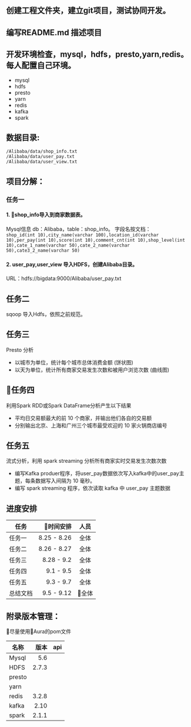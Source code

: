 ## 创建工程文件夹，建立git项目，测试协同开发。
## 编写README.md 描述项目
## 开发环境检查，mysql，hdfs，presto,yarn,redis。每人配置自己环境。
- mysql
- hdfs
- presto
- yarn
- redis
- kafka
- spark
## 数据目录:
    /Alibaba/data/shop_info.txt
    /Alibaba/data/user_pay.txt
    /Alibaba/data/user_view.txt
## 项目分解：  
### 任务一  
#### 1. shop_info导入到商家数据表。     
Mysql信息 db：Alibaba，table：shop_info。 
字段名按文档：    
    ```
    shop_id(int 10),city_name(varchar 100),location_id(varchar 10),per_pay(int 10),score(int 10),comment_cnt(int 10),shop_level(int 10),cate_1_name(varchar 50),cate_2_name(varchar 50),cate3_2_name(varchar 50)
    ```   
#### 2. user_pay,user_view 导入HDFS，创建Alibaba目录。     
URL：hdfs://bigdata:9000/Alibaba/user_pay.txt
## 任务二
sqoop 导入Hdfs，依照之前规范。
## 任务三
Presto 分析
- 以城市为单位，统计每个城市总体消费金额 (饼状图)
- 以天为单位，统计所有商家交易发生次数和被用户浏览次数 (曲线图)
## 任务四
利用Spark RDD或Spark DataFrame分析产生以下结果
- 平均日交易额最大的前 10 个商家，并输出他们各自的交易额
- 分别输出北京、上海和广州三个城市最受欢迎的 10 家火锅商店编号
## 任务五
流式分析，利用 spark streaming 分析所有商家实时交易发生次数次数
- 编写Kafka produer程序，将user_pay数据依次写入kafka中的user_pay主题，每条数据写入间隔为 10 毫秒。
- 编写 spark streaming 程序，依次读取 kafka 中 user_pay 主题数据
## 进度安排
| 任务 | 时间安排 | 人员|
| ---| ------:| :---------:|
| 任务一 | 8.25 - 8.26 | 全体 | 
| 任务二 | 8.26 - 8.27 | 全体 |
| 任务三 | 8.28 - 9.2| 全体 |
| 任务四 | 9.1 - 9.5 | 全体 |
| 任务五 | 9.3 - 9.7 | 全体 |
| 总结文档 | 9.5 - 9.12 | 全体 |


## 附录版本管理：
尽量使用Aura的pom文件   

| 名称 |  版本 | api |
| --------   | -----:   | :----: |
|Mysql| 5.6| |
|HDFS| 2.7.3 | |
|presto| | |
|yarn| | |
|redis| 3.2.8 | |
|kafka| 2.10 | |
|spark| 2.1.1 | |
